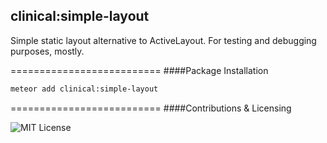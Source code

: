 ## clinical:simple-layout

Simple static layout alternative to ActiveLayout. For testing and debugging purposes, mostly.


==========================
####Package Installation  

````bash
meteor add clinical:simple-layout
````

==========================
####Contributions & Licensing  

![MIT License](https://img.shields.io/badge/license-MIT-blue.svg)
